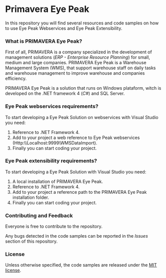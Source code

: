 # Primavera Eye Peak
In this repository you will find several resources and code samples on how to use Eye Peak Webservices and Eye Peak Extensibility.

### What is PRIMAVERA Eye Peak?
First of all, PRIMAVERA is a company specialized in the development of management solutions (*ERP - Enterprise Resource Planning*) for small, medium and large companies. 
PRIMAVERA Eye Peak is a Warehouse Management System (WMS), that support warehouse staff on daily tasks and warehouse management to improve warehouse and companies efficiency.

PRIMAVERA Eye Peak is a solution that runs on Windows plataform, witch is developed on the .NET framework 4 (*C#*) and SQL Server.

### Eye Peak webservices requirements?
To start developing a Eye Peak Solution on webservices with Visual Studio you need:
1. Reference to .NET Framework 4.
2. Add to your project a web reference to Eye Peak webservices (Http:\\\Localhost:9999\WMSDataImport).
3. Finally you can start coding your project.

### Eye Peak extensibility requirements?
To start developing a Eye Peak Solution with Visual Studio you need:
1. A local installation of PRIMAVERA Eye Peak.
2. Reference to .NET Framework 4.
4. Add to your project a reference path to the PRIMAVERA Eye Peak installation folder.
5. Finally you can start coding your project.

### Contributing and Feedback
Everyone is free to contribute to the repository.

Any bugs detected in the code samples can be reported in the *Issues* section of this repository.

### License
Unless otherwise specified, the code samples are released under the [MIT license](https://pt.wikipedia.org/wiki/Licen%C3%A7a_MIT).
